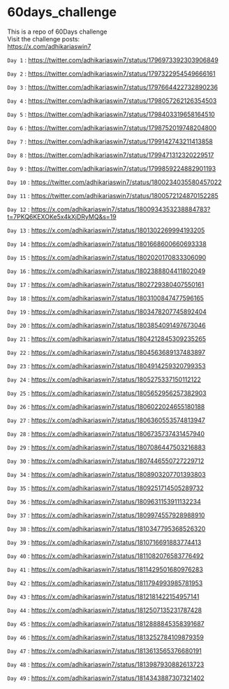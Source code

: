 # 60days_challenge

This is a repo of 60Days challenge<br>
Visit the challenge posts:<br>
https://x.com/adhikariaswin7 

```Day 1``` : https://twitter.com/adhikariaswin7/status/1796973392303906849

```Day 2``` : https://twitter.com/adhikariaswin7/status/1797322954549666161

```Day 3``` : https://twitter.com/adhikariaswin7/status/1797664422732890236

```Day 4``` : https://twitter.com/adhikariaswin7/status/1798057262126354503

```Day 5``` : https://twitter.com/adhikariaswin7/status/1798403319658164510

```Day 6``` : https://twitter.com/adhikariaswin7/status/1798752019748204800

```Day 7``` : https://twitter.com/adhikariaswin7/status/1799142743211413858

```Day 8``` : https://twitter.com/adhikariaswin7/status/1799471312320229517

```Day 9``` : https://twitter.com/adhikariaswin7/status/1799859224882901193

```Day 10``` : https://twitter.com/adhikariaswin7/status/1800234035580457022

```Day 11``` : https://twitter.com/adhikariaswin7/status/1800572124870152285

```Day 12``` : https://x.com/adhikariaswin7/status/1800934353238884783?t=7PKQ6KEXOKe5x4kXjDRyMQ&s=19

```Day 13``` : https://x.com/adhikariaswin7/status/1801302269994193205

```Day 14``` : https://x.com/adhikariaswin7/status/1801668600660693338

```Day 15``` : https://x.com/adhikariaswin7/status/1802020170833306090

```Day 16``` : https://x.com/adhikariaswin7/status/1802388804411802049

```Day 17``` : https://x.com/adhikariaswin7/status/1802729380407550161

```Day 18``` : https://x.com/adhikariaswin7/status/1803100847477596165

```Day 19``` : https://x.com/adhikariaswin7/status/1803478207745892404

```Day 20``` : https://x.com/adhikariaswin7/status/1803854091497673046

```Day 21``` : https://x.com/adhikariaswin7/status/1804212845309235265

```Day 22``` : https://x.com/adhikariaswin7/status/1804563689137483897

```Day 23``` : https://x.com/adhikariaswin7/status/1804914259320799353

```Day 24``` : https://x.com/adhikariaswin7/status/1805275337150112122

```Day 25``` : https://x.com/adhikariaswin7/status/1805652956257382903

```Day 26``` : https://x.com/adhikariaswin7/status/1806022024655180188

```Day 27``` : https://x.com/adhikariaswin7/status/1806360553574813947

```Day 28``` : https://x.com/adhikariaswin7/status/1806735737431457940

```Day 29``` : https://x.com/adhikariaswin7/status/1807086447503216883

```Day 30``` : https://x.com/adhikariaswin7/status/1807446550727229712

```Day 34``` : https://x.com/adhikariaswin7/status/1808903207701393803

```Day 35``` : https://x.com/adhikariaswin7/status/1809251714505289732

```Day 36``` : https://x.com/adhikariaswin7/status/1809631153911132234

```Day 37``` : https://x.com/adhikariaswin7/status/1809974557928988910

```Day 38``` : https://x.com/adhikariaswin7/status/1810347795368526320

```Day 39``` : https://x.com/adhikariaswin7/status/1810716691883774413

```Day 40``` : https://x.com/adhikariaswin7/status/1811082076583776492

```Day 41``` : https://x.com/adhikariaswin7/status/1811429501680976283

```Day 42``` : https://x.com/adhikariaswin7/status/1811794993985781953

```Day 43``` : https://x.com/adhikariaswin7/status/1812181422154957141

```Day 44``` : https://x.com/adhikariaswin7/status/1812507135231787428

```Day 45``` : https://x.com/adhikariaswin7/status/1812888845358391687

```Day 46``` : https://x.com/adhikariaswin7/status/1813252784109879359

```Day 47``` : https://x.com/adhikariaswin7/status/1813613565376680191

```Day 48``` : https://x.com/adhikariaswin7/status/1813987930882613723

```Day 49``` : https://x.com/adhikariaswin7/status/1814343887307321402